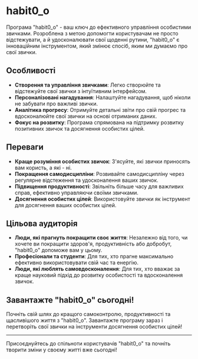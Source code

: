 # habit0_o

Програма "habit0_o" - ваш ключ до ефективного управління особистими звичками. Розроблена з метою допомогти користувачам не просто відстежувати, а й удосконалювати свої щоденні рутини, "habit0_o" є інноваційним інструментом, який змінює спосіб, яким ми думаємо про свої звички.

## Особливості

- **Створення та управління звичками**: Легко створюйте та відстежуйте свої звички з інтуїтивним інтерфейсом.
- **Персоналізовані нагадування**: Налаштуйте нагадування, щоб ніколи не забувати про важливі звички.
- **Аналітика прогресу**: Отримуйте детальні звіти про свій прогрес та вдосконалюйте свої звички на основі отриманих даних.
- **Фокус на розвитку**: Програма спрямована на підтримку розвитку позитивних звичок та досягнення особистих цілей.

## Переваги

- **Краще розуміння особистих звичок**: З'ясуйте, які звички приносять вам користь, а які - ні.
- **Покращення самодисципліни**: Розвивайте самодисципліну через регулярне відстеження та удосконалення ваших звичок.
- **Підвищення продуктивності**: Звільніть більше часу для важливих справ, ефективно управляючи своїми звичками.
- **Досягнення особистих цілей**: Використовуйте звички як інструмент для досягнення ваших особистих цілей.

## Цільова аудиторія

- **Люди, які прагнуть покращити своє життя**: Незалежно від того, чи хочете ви покращити здоров'я, продуктивність або добробут, "habit0_o" допоможе вам у цьому.
- **Професіонали та студенти**: Для тих, хто прагне максимально ефективно використовувати свій час та енергію.
- **Люди, які люблять самовдосконалення**: Для тих, хто вважає за краще науковий підхід до розвитку особистості та вдосконалення звичок.

## Завантажте "habit0_o" сьогодні!

Почніть свій шлях до кращого самоконтролю, продуктивності та щасливішого життя з "habit0_o". Завантажте програму зараз і перетворіть свої звички на інструменти досягнення особистих цілей!

---

Присоєднуйтесь до спільноти користувачів "habit0_o" та почніть творити зміни у своєму житті вже сьогодні!

